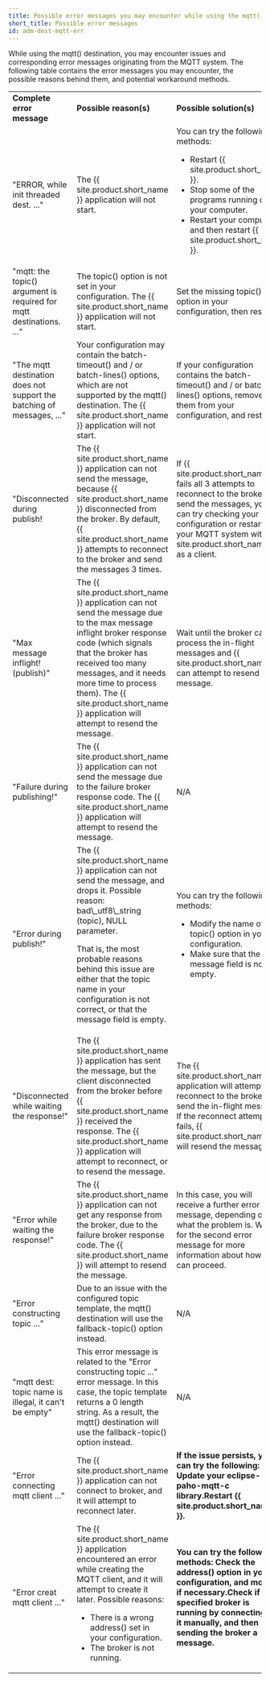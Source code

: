```yaml
---
title: Possible error messages you may encounter while using the mqtt() destination
short_title: Possible error messages
id: adm-dest-mqtt-err
---
```


While using the mqtt() destination, you may encounter issues and
corresponding error messages originating from the MQTT system. The
following table contains the error messages you may encounter, the
possible reasons behind them, and potential workaround methods.

<table>
    <tr>
        <td><b>Complete error message</b></td>
        <td><b>Possible reason(s)</b></td>
        <td><b>Possible solution(s)</b></td>
    </tr>
    <tr>
        <td>"ERROR, while init threaded dest. ..."</td>
        <td>The {{ site.product.short_name }} application will not start.</td>
        <td>You can try the following methods:  
            <ul>
                <li>Restart {{ site.product.short_name }}.</li>
                <li>Stop some of the programs running on your computer.</li>
                <li>Restart your computer, and then restart {{ site.product.short_name }}.</li>
            </ul>
        </td>
    </tr>
    <tr>
        <td>"mqtt: the topic() argument is required for mqtt destinations. ..."</td>
        <td>The topic() option is not set in your configuration. The {{ site.product.short_name }} application will not start.</td>
        <td>Set the missing topic() option in your configuration, then restart.</td>
    </tr>
    <tr>
        <td>"The mqtt destination does not support the batching of messages, ..."</td>
        <td> Your configuration may contain the batch-timeout() and / or batch-lines() options, which are not supported by the mqtt() destination. The {{ site.product.short_name }} application will not start.</td>
        <td>If your configuration contains the batch-timeout() and / or batch-lines() options, remove them from your configuration, and restart.</td>
    </tr>
    <tr>
        <td>"Disconnected during publish!</td>
        <td>The {{ site.product.short_name }} application can not send the message, because {{ site.product.short_name }} disconnected from the broker. By default, {{ site.product.short_name }} attempts to reconnect to the broker and send the messages 3 times.</td>
        <td>If {{ site.product.short_name }} fails all 3 attempts to reconnect to the broker and send the messages, you can try checking your configuration or restarting your MQTT system with {{ site.product.short_name }} as a client.</td>
    </tr>
    <tr>
        <td>"Max message inflight! (publish)"</td>
        <td>The {{ site.product.short_name }} application can not send the message due to the max message inflight broker response code (which signals that the broker has received too many messages, and it needs more time to process them). The {{ site.product.short_name }} application will attempt to resend the message.</td>
        <td>Wait until the broker can process the in-flight messages and {{ site.product.short_name }} can attempt to resend the message.</td>
    </tr>
    <tr>
        <td>"Failure during publishing!"</td>
        <td>The {{ site.product.short_name }} application can not send the message due to the failure broker response code. The {{ site.product.short_name }} application will attempt to resend the message.</td>
        <td>N/A</td>
    </tr>
    <tr>
        <td>"Error during publish!"</td>
        <td>The {{ site.product.short_name }} application can not send the message, and drops it.  
Possible reason:    
bad\_utf8\_string (topic), NULL parameter.                    

That is, the most probable reasons behind this issue are either that the topic name in your configuration is not correct, or that the message field is empty.</td>
        <td>You can try the following methods:
            <ul>
                <li>Modify the name of the topic() option in your configuration.</li>
                <li>Make sure that the message field is not empty.</li>
            </ul>
         </td>
    </tr>
    <tr>
        <td>"Disconnected while waiting the response!"</td>
        <td>The {{ site.product.short_name }} application has sent the message, but the client disconnected from the broker before {{ site.product.short_name }} received the response. The {{ site.product.short_name }} application will attempt to reconnect, or to resend the message.</td>
        <td>The {{ site.product.short_name }} application will attempt to reconnect to the broker and send the in-flight message. If the reconnect attempt fails, {{ site.product.short_name }} will resend the message.</td>
    </tr>
    <tr>
        <td>"Error while waiting the response!"</td>
        <td>The {{ site.product.short_name }} application can not get any response from the broker, due to the failure broker response code. The {{ site.product.short_name }} will attempt to resend the message.</td>
        <td>In this case, you will receive a further error message, depending on what the problem is. Wait for the second error message for more information about how you can proceed.</td>
    </tr>
    <tr>
        <td>"Error constructing topic ..."</td>
        <td>Due to an issue with the configured topic template, the mqtt() destination will use the fallback-topic() option instead.</td>
        <td>N/A</td>
    </tr>
    <tr>
        <td>"mqtt dest: topic name is illegal, it can't be empty"</td>
        <td>This error message is related to the \"Error constructing topic \...\" error message. In this case, the topic template returns a 0 length string. As a result, the mqtt() destination will use the fallback-topic() option instead.</td>
        <td>N/A</td>
    </tr>
    <tr>
        <td>"Error connecting mqtt client ..."</td>
        <td>The {{ site.product.short_name }} application can not connect to broker, and it will attempt to reconnect later.</td>
        <td> **If the issue persists, you can try the following: Update your eclipse-paho-mqtt-c library.Restart {{ site.product.short_name }}.**</td>
    </tr>
    <tr>
        <td>"Error creat mqtt client ..."</td>
        <td>The {{ site.product.short_name }} application encountered an error while creating the MQTT client, and it will attempt to create it later. Possible reasons:
            <ul>
                <li>There is a wrong address() set in your configuration.</li>
                <li>The broker is not running.</li>
            </ul>
        </td>
      <td>**You can try the following methods: Check the address() option in your configuration, and modify if necessary.Check if the specified broker is running by connecting to it manually, and then sending the broker a message.**</td> 
    </tr>

</table>
